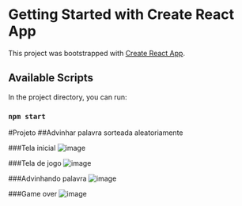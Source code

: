# Getting Started with Create React App

This project was bootstrapped with [Create React App](https://github.com/facebook/create-react-app).

## Available Scripts

In the project directory, you can run:

### `npm start`

#Projeto
##Advinhar palavra sorteada aleatoriamente

###Tela inicial
![image](https://github.com/amanddd/secret-word/assets/90011243/abcb09de-d497-4caa-80ed-0ef85de201c1)

###Tela de jogo
![image](https://github.com/amanddd/secret-word/assets/90011243/17389a3c-321d-4cf8-87b9-0ba00eb67203)

###Advinhando palavra
![image](https://github.com/amanddd/secret-word/assets/90011243/050ccf62-d37a-43e3-93dc-0b8712f93b6d)

###Game over
![image](https://github.com/amanddd/secret-word/assets/90011243/1d9c52bf-6745-4333-a379-97791dd3d337)
